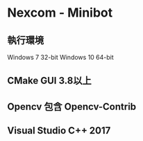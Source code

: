 #  Nexcom - Minibot

## 執行環境
Windows 7  32-bit 
Windows 10 64-bit


## CMake GUI 3.8以上


## Opencv 包含 Opencv-Contrib


## Visual Studio C++ 2017

